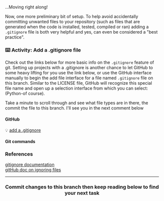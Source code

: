 ...Moving right along!  

Now, one more preliminary bit of setup.  To help avoid accidentally committing unwanted files to your repository (such as files that are generated when the code is installed, tested, compiled or ran) adding a `.gitignore` file is both very helpful and yes, can even be considered a "best practice".  

### :keyboard: Activity: Add a .gitignore file
Check out the links below for more basic info on the `.gitignore` feature of git.
Setting up projects with a .gitignore is another chance to let GitHub to some heavy lifting for you
use the link below, or use the GitHub interface manually to begin the add file interface for a file named `.gitignore` file 
on this branch.  Similar to the LICENSE file, GitHub will recognize this special file name and open up a selection interface
from which you can select: (Python-of course).  

Take a minute to scroll through and see what file types are in there, the commit the file to this branch.  I'll see you in the next comment below

#### GitHub 
:bulb: [add a .gitignore]({{quicklink}})

#### Git commands

### References
[gitignore documentation](https://git-scm.com/docs/gitignore)  
[gitHub doc on ignoring files](https://docs.github.com/en/github/using-git/ignoring-files)  

<hr>
<h3 align="center">Commit changes to this branch then keep reading below to find your next task</h3>
